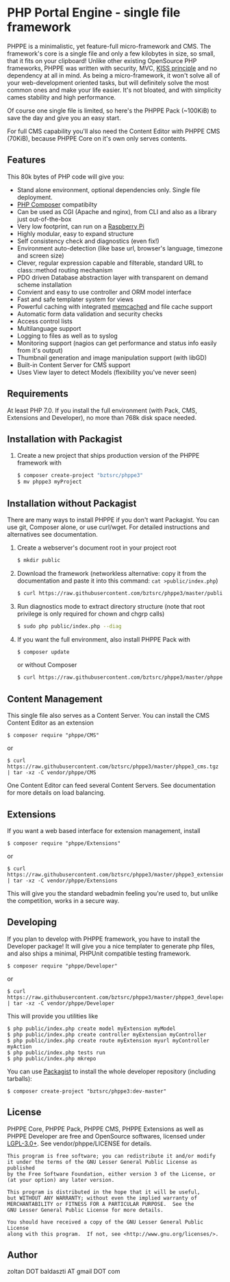 PHP Portal Engine - single file framework
=========================================

PHPPE is a minimalistic, yet feature-full micro-framework and CMS. The framework's core is a single file and only a few kilobytes in size, so small, that it fits on your clipboard!
Unlike other existing OpenSource PHP frameworks, PHPPE was written with security, MVC, [KISS principle](http://en.wikipedia.org/wiki/KISS_principle) and no dependency at all in mind.
As being a micro-framework, it won't solve all of your web-development oriented tasks, but will definitely solve the most common ones and make your life easier.
It's not bloated, and with simplicity cames stability and high performance.

Of course one single file is limited, so here's the PHPPE Pack (~100KiB) to save the day and give you an easy start.

For full CMS capability you'll also need the Content Editor with PHPPE CMS (70KiB), because PHPPE Core on it's own only serves contents.

Features
--------
This 80k bytes of PHP code will give you:
- Stand alone environment, optional dependencies only. Single file deployment.
- [PHP Composer](https://getcomposer.org/) compatibilty
- Can be used as CGI (Apache and nginx), from CLI and also as a library just out-of-the-box
- Very low footprint, can run on a [Raspberry Pi](https://www.raspberrypi.org/)
- Highly modular, easy to expand structure
- Self consistency check and diagnostics (even fix!)
- Environment auto-detection (like base url, browser's language, timezone and screen size)
- Clever, regular expression capable and filterable, standard URL to class::method routing mechanism
- PDO driven Database abstraction layer with transparent on demand scheme installation
- Convient and easy to use controller and ORM model interface
- Fast and safe templater system for views
- Powerful caching with integrated [memcached](http://memcached.org/) and file cache support
- Automatic form data validation and security checks
- Access control lists
- Multilanguage support
- Logging to files as well as to syslog
- Monitoring support (nagios can get performance and status info easily from it's output)
- Thumbnail generation and image manipulation support (with libGD)
- Built-in Content Server for CMS support
- Uses View layer to detect Models (flexibility you've never seen)

Requirements
------------

At least PHP 7.0. If you install the full environment (with Pack, CMS, Extensions and Developer), no more than 768k disk space needed.

Installation with Packagist
---------------------------
1. Create a new project that ships production version of the PHPPE framework with

    ``` sh
    $ composer create-project "bztsrc/phppe3"
    $ mv phppe3 myProject
    ```

Installation without Packagist
------------------------------

There are many ways to install PHPPE if you don't want Packagist. You can use git, Composer alone, or use curl/wget.
For detailed instructions and alternatives see documentation.

1. Create a webserver's document root in your project root

    ``` sh
    $ mkdir public
    ```

2. Download the framework (networkless alternative: copy it from the documentation and paste it into this command: `cat >public/index.php`)

    ``` sh
    $ curl https://raw.githubusercontent.com/bztsrc/phppe3/master/public/index.php >public/index.php
    ```

3. Run diagnostics mode to extract directory structure (note that root privilege is only required for chown and chgrp calls)

    ``` sh
    $ sudo php public/index.php --diag
    ```

4. If you want the full environment, also install PHPPE Pack with

    ``` sh
    $ composer update
    ```

    or without Composer

    ``` sh
    $ curl https://raw.githubusercontent.com/bztsrc/phppe3/master/phppe3_core.tgz | tar -xz -C vendor/phppe/Core && sudo php public/index.php --diag
    ```

Content Management
------------------

This single file also serves as a Content Server. You can install the CMS Content Editor as an extension

    $ composer require "phppe/CMS"

or

    $ curl https://raw.githubusercontent.com/bztsrc/phppe3/master/phppe3_cms.tgz | tar -xz -C vendor/phppe/CMS

One Content Editor can feed several Content Servers. See documentation for more details on load balancing.

Extensions
----------

If you want a web based interface for extension management, install

    $ composer require "phppe/Extensions"

or

    $ curl https://raw.githubusercontent.com/bztsrc/phppe3/master/phppe3_extensions.tgz | tar -xz -C vendor/phppe/Extensions

This will give you the standard webadmin feeling you're used to, but unlike the competition, works in a secure way.

Developing
----------

If you plan to develop with PHPPE framework, you have to install the Developer package! It will give you a nice templater to generate php files,
and also ships a minimal, PHPUnit compatible testing framework.

    $ composer require "phppe/Developer"

or

    $ curl https://raw.githubusercontent.com/bztsrc/phppe3/master/phppe3_developer.tgz | tar -xz -C vendor/phppe/Developer

This will provide you utilities like

    $ php public/index.php create model myExtension myModel
    $ php public/index.php create controller myExtension myController
    $ php public/index.php create route myExtension myurl myController myAction
    $ php public/index.php tests run
    $ php public/index.php mkrepo

You can use [Packagist](https://packagist.org/packages/bztsrc/phppe3) to install the whole developer repository (including tarballs):

    $ composer create-project "bztsrc/phppe3:dev-master"

License
-------

PHPPE Core, PHPPE Pack, PHPPE CMS, PHPPE Extensions as well as PHPPE Developer are free and OpenSource softwares, licensed under [LGPL-3.0+](http://www.gnu.org/licenses/). See vendor/phppe/LICENSE for details.

    This program is free software; you can redistribute it and/or modify
    it under the terms of the GNU Lesser General Public License as published
    by the Free Software Foundation, either version 3 of the License, or
    (at your option) any later version.

    This program is distributed in the hope that it will be useful,
    but WITHOUT ANY WARRANTY; without even the implied warranty of
    MERCHANTABILITY or FITNESS FOR A PARTICULAR PURPOSE.  See the
    GNU Lesser General Public License for more details.

    You should have received a copy of the GNU Lesser General Public License
    along with this program.  If not, see <http://www.gnu.org/licenses/>.

Author
------

zoltan DOT baldaszti AT gmail DOT com
